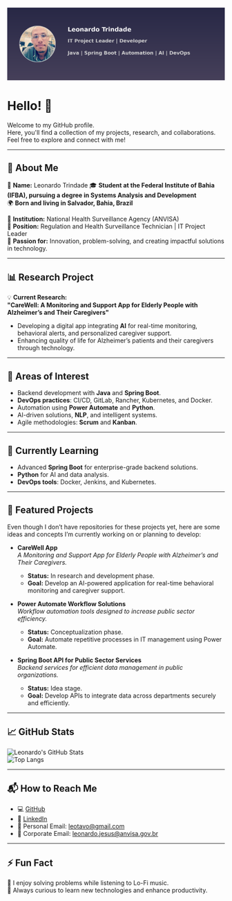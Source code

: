 ![Header](https://github.com/leotavo/leotavo/blob/main/assets/header-github.png) 

# Hello! 👋

Welcome to my GitHub profile.  
Here, you'll find a collection of my projects, research, and collaborations. Feel free to explore and connect with me!

---

## 💼 About Me  
👤 **Name:** Leonardo Trindade
🎓 **Student at the Federal Institute of Bahia (IFBA), pursuing a degree in Systems Analysis and Development**  
🌍 **Born and living in Salvador, Bahia, Brazil**  

🏢 **Institution:** National Health Surveillance Agency (ANVISA)  
📌 **Position:** Regulation and Health Surveillance Technician | IT Project Leader  
🚀 **Passion for:** Innovation, problem-solving, and creating impactful solutions in technology.

---

## 📊 Research Project  
💡 **Current Research:**  
**"CareWell: A Monitoring and Support App for Elderly People with Alzheimer’s and Their Caregivers"**  
- Developing a digital app integrating **AI** for real-time monitoring, behavioral alerts, and personalized caregiver support.  
- Enhancing quality of life for Alzheimer’s patients and their caregivers through technology.  

---

## 🚀 Areas of Interest  
- Backend development with **Java** and **Spring Boot**.  
- **DevOps practices**: CI/CD, GitLab, Rancher, Kubernetes, and Docker.  
- Automation using **Power Automate** and **Python**.  
- AI-driven solutions, **NLP**, and intelligent systems.  
- Agile methodologies: **Scrum** and **Kanban**.  

---

## 🌱 Currently Learning  
- Advanced **Spring Boot** for enterprise-grade backend solutions.  
- **Python** for AI and data analysis.  
- **DevOps tools**: Docker, Jenkins, and Kubernetes.  

---

## 🔭 Featured Projects  
Even though I don’t have repositories for these projects yet, here are some ideas and concepts I’m currently working on or planning to develop:

- **CareWell App**  
  *A Monitoring and Support App for Elderly People with Alzheimer’s and Their Caregivers.*  
  - **Status:** In research and development phase.  
  - **Goal:** Develop an AI-powered application for real-time behavioral monitoring and caregiver support.  

- **Power Automate Workflow Solutions**  
  *Workflow automation tools designed to increase public sector efficiency.*  
  - **Status:** Conceptualization phase.  
  - **Goal:** Automate repetitive processes in IT management using Power Automate.

- **Spring Boot API for Public Sector Services**  
  *Backend services for efficient data management in public organizations.*  
  - **Status:** Idea stage.  
  - **Goal:** Develop APIs to integrate data across departments securely and efficiently.
    
---

## 📈 GitHub Stats  
![Leonardo's GitHub Stats](https://github-readme-stats.vercel.app/api?username=leotavo&show_icons=true&theme=radical)  
![Top Langs](https://github-readme-stats.vercel.app/api/top-langs/?username=leotavo&layout=compact&theme=radical)

---

## 📬 How to Reach Me  
- 💻 [GitHub](https://github.com/leotavo)  
- 💼 [LinkedIn](https://www.linkedin.com/in/leonardo-trindade-8180628a/)  
- 📧 Personal Email: [leotavo@gmail.com](mailto:leotavo@gmail.com)  
- 📧 Corporate Email: [leonardo.jesus@anvisa.gov.br](mailto:leonardo.jesus@anvisa.gov.br)  

---

## ⚡ Fun Fact  
🎵 I enjoy solving problems while listening to Lo-Fi music.  
🌟 Always curious to learn new technologies and enhance productivity.  
